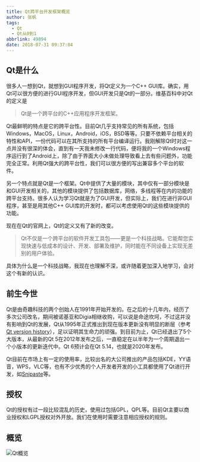 ```yaml
---
title: Qt跨平台开发框架概览
author: 张帆
tags:
  - Qt
  - Qt从0到1
abbrlink: 49894
date: 2018-07-31 09:37:04
---
```


## Qt是什么

很多人一想到Qt，就想到GUI程序开发，将Qt定义为一个C++ GUI库。确实，用Qt可以很方便的进行GUI程序开发，但GUI开发只是Qt的一部分。维基百科中对Qt的定义是

> Qt是一个跨平台的C++应用程序开发框架。

Qt最鲜明的特点是它的跨平台性。目前Qt几乎支持常见的所有系统，包括Windows，MacOS，Linux，Android，iOS，BSD等等。只要不依赖平台相关的特性和API，一份代码可以在其所支持的所有平台编译运行。我刚解除Qt时对这一点并没有很深的体会，直到有一天我未修改一行代码，便将我的一个Windows程序运行到了Android上，除了由于界面大小未做处理导致看上去有些问题外，功能完全正常。利用Qt强大的跨平台性，我们可以很方便的写出兼容多个平台的软件。

另一个特点就是Qt是一个框架。Qt中提供了大量的模块，其中仅有一部分模块是和GUI开发相关的，其他的模块提供了包括数据库，网络，多线程等在内的功能的跨平台支持。很多人认为学习Qt就是为了GUI开发，但实际上，我们在进行非GUI程序，甚至是用其他C++ GUI库的开发时，都可以考虑使用Qt的这些模块提供的功能。

<!--more-->

现在在Qt的官网上，Qt的定义又有了新的改变。

> Qt不仅是一个跨平台的软件开发工具包——更是一个科技战略。它能帮您实现快速与低成本的设计、开发、部署及维护，同时能在不同设备上实现无差别的用户体验。

具体为什么是一个科技战略，我现在也理解不深，或许随着更加深入地学习，会对这个有新的认识。

## 前生今世

Qt是由奇趣科技的两个创始人在1991年开始开发的。在之后的十几年内，经历了多次公司改名，期间被诺基亚和Digia相继收购，可以说是命途坎坷，不过这并没有影响到Qt的发展，Qt从1995年正式推出到现在版本更新没有明显的断层（参考[Qt version history](https://en.wikipedia.org/wiki/Qt_version_history)），足以证明其生命力的顽强。到目前为止，Qt已经退出了5个大版本，从最新的Qt 5在2012年发布之后，一直稳定在以半年为一个周期退出一个小版本的更新迭代中。Qt 6预计会在Qt 5.14，也就是2020年发布。

Qt目前在市场上有一定的使用率，比较出名的大公司推出的产品包括KDE，YY语音，WPS，VLC等，也有不少优秀的个人开发者开发的小工具都使用了Qt进行开发，如[Snipaste](https://zh.snipaste.com/)等。

## 授权

Qt的授权有过一段比较混乱的历史，使用过包括GPL，QPL等。目前Qt主要以商业授权和LGPL授权对外开放。我们在使用时需要注意相应授权的规则。

## 概览

![Qt概览](https://blog-1251989759.picgz.myqcloud.com/blog/qt_framework_overview/QtOverview.png/blog)
